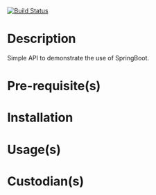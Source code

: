[![Build Status](https://travis-ci.org/graemeo/greeter-api.svg?branch=master)](https://travis-ci.org/graemeo/greeter-api)

# Description

Simple API to demonstrate the use of SpringBoot.

# Pre-requisite(s)

# Installation

# Usage(s)

# Custodian(s)
